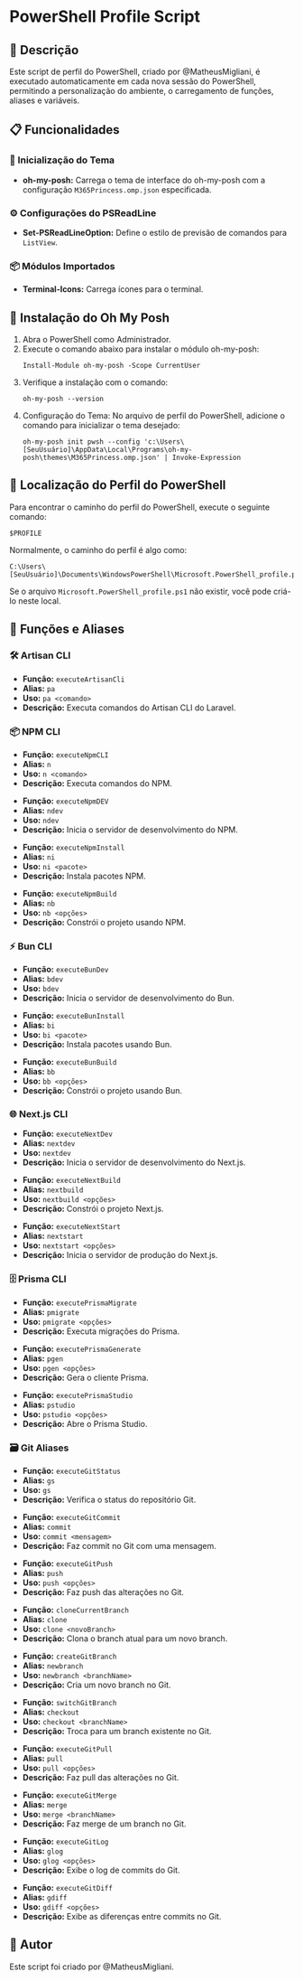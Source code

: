 <h1>PowerShell Profile Script</h1>

<h2>📄 Descrição</h2>
<p>Este script de perfil do PowerShell, criado por @MatheusMigliani, é executado automaticamente em cada nova sessão do PowerShell, permitindo a personalização do ambiente, o carregamento de funções, aliases e variáveis.</p>

<h2>📋 Funcionalidades</h2>

<h3>🎨 Inicialização do Tema</h3>
<ul>
  <li><strong>oh-my-posh:</strong> Carrega o tema de interface do oh-my-posh com a configuração <code>M365Princess.omp.json</code> especificada.</li>
</ul>

<h3>⚙️ Configurações do PSReadLine</h3>
<ul>
  <li><strong>Set-PSReadLineOption:</strong> Define o estilo de previsão de comandos para <code>ListView</code>.</li>
</ul>

<h3>📦 Módulos Importados</h3>
<ul>
  <li><strong>Terminal-Icons:</strong> Carrega ícones para o terminal.</li>
</ul>

<h2>🚀 Instalação do Oh My Posh</h2>
<ol>
  <li>Abra o PowerShell como Administrador.</li>
  <li>Execute o comando abaixo para instalar o módulo oh-my-posh:
    <pre><code>Install-Module oh-my-posh -Scope CurrentUser</code></pre>
  </li>
  <li>Verifique a instalação com o comando:
    <pre><code>oh-my-posh --version</code></pre>
  </li>
  <li>Configuração do Tema: No arquivo de perfil do PowerShell, adicione o comando para inicializar o tema desejado:
    <pre><code>oh-my-posh init pwsh --config 'c:\Users\[SeuUsuário]\AppData\Local\Programs\oh-my-posh\themes\M365Princess.omp.json' | Invoke-Expression</code></pre>
  </li>
</ol>

<h2>📍 Localização do Perfil do PowerShell</h2>
<p>Para encontrar o caminho do perfil do PowerShell, execute o seguinte comando:</p>
<pre><code>$PROFILE</code></pre>
<p>Normalmente, o caminho do perfil é algo como:</p>
<pre><code>C:\Users\[SeuUsuário]\Documents\WindowsPowerShell\Microsoft.PowerShell_profile.ps1</code></pre>
<p>Se o arquivo <code>Microsoft.PowerShell_profile.ps1</code> não existir, você pode criá-lo neste local.</p>

<h2>🔧 Funções e Aliases</h2>

<h3>🛠️ Artisan CLI</h3>
<ul>
  <li><strong>Função:</strong> <code>executeArtisanCli</code></li>
  <li><strong>Alias:</strong> <code>pa</code></li>
  <li><strong>Uso:</strong> <code>pa &lt;comando&gt;</code></li>
  <li><strong>Descrição:</strong> Executa comandos do Artisan CLI do Laravel.</li>
</ul>

<h3>📦 NPM CLI</h3>
<ul>
  <li><strong>Função:</strong> <code>executeNpmCLI</code></li>
  <li><strong>Alias:</strong> <code>n</code></li>
  <li><strong>Uso:</strong> <code>n &lt;comando&gt;</code></li>
  <li><strong>Descrição:</strong> Executa comandos do NPM.</li>
</ul>

<ul>
  <li><strong>Função:</strong> <code>executeNpmDEV</code></li>
  <li><strong>Alias:</strong> <code>ndev</code></li>
  <li><strong>Uso:</strong> <code>ndev</code></li>
  <li><strong>Descrição:</strong> Inicia o servidor de desenvolvimento do NPM.</li>
</ul>

<ul>
  <li><strong>Função:</strong> <code>executeNpmInstall</code></li>
  <li><strong>Alias:</strong> <code>ni</code></li>
  <li><strong>Uso:</strong> <code>ni &lt;pacote&gt;</code></li>
  <li><strong>Descrição:</strong> Instala pacotes NPM.</li>
</ul>

<ul>
  <li><strong>Função:</strong> <code>executeNpmBuild</code></li>
  <li><strong>Alias:</strong> <code>nb</code></li>
  <li><strong>Uso:</strong> <code>nb &lt;opções&gt;</code></li>
  <li><strong>Descrição:</strong> Constrói o projeto usando NPM.</li>
</ul>

<h3>⚡ Bun CLI</h3>
<ul>
  <li><strong>Função:</strong> <code>executeBunDev</code></li>
  <li><strong>Alias:</strong> <code>bdev</code></li>
  <li><strong>Uso:</strong> <code>bdev</code></li>
  <li><strong>Descrição:</strong> Inicia o servidor de desenvolvimento do Bun.</li>
</ul>

<ul>
  <li><strong>Função:</strong> <code>executeBunInstall</code></li>
  <li><strong>Alias:</strong> <code>bi</code></li>
  <li><strong>Uso:</strong> <code>bi &lt;pacote&gt;</code></li>
  <li><strong>Descrição:</strong> Instala pacotes usando Bun.</li>
</ul>

<ul>
  <li><strong>Função:</strong> <code>executeBunBuild</code></li>
  <li><strong>Alias:</strong> <code>bb</code></li>
  <li><strong>Uso:</strong> <code>bb &lt;opções&gt;</code></li>
  <li><strong>Descrição:</strong> Constrói o projeto usando Bun.</li>
</ul>

<h3>🌐 Next.js CLI</h3>
<ul>
  <li><strong>Função:</strong> <code>executeNextDev</code></li>
  <li><strong>Alias:</strong> <code>nextdev</code></li>
  <li><strong>Uso:</strong> <code>nextdev</code></li>
  <li><strong>Descrição:</strong> Inicia o servidor de desenvolvimento do Next.js.</li>
</ul>

<ul>
  <li><strong>Função:</strong> <code>executeNextBuild</code></li>
  <li><strong>Alias:</strong> <code>nextbuild</code></li>
  <li><strong>Uso:</strong> <code>nextbuild &lt;opções&gt;</code></li>
  <li><strong>Descrição:</strong> Constrói o projeto Next.js.</li>
</ul>

<ul>
  <li><strong>Função:</strong> <code>executeNextStart</code></li>
  <li><strong>Alias:</strong> <code>nextstart</code></li>
  <li><strong>Uso:</strong> <code>nextstart &lt;opções&gt;</code></li>
  <li><strong>Descrição:</strong> Inicia o servidor de produção do Next.js.</li>
</ul>

<h3>🗄️ Prisma CLI</h3>
<ul>
  <li><strong>Função:</strong> <code>executePrismaMigrate</code></li>
  <li><strong>Alias:</strong> <code>pmigrate</code></li>
  <li><strong>Uso:</strong> <code>pmigrate &lt;opções&gt;</code></li>
  <li><strong>Descrição:</strong> Executa migrações do Prisma.</li>
</ul>

<ul>
  <li><strong>Função:</strong> <code>executePrismaGenerate</code></li>
  <li><strong>Alias:</strong> <code>pgen</code></li>
  <li><strong>Uso:</strong> <code>pgen &lt;opções&gt;</code></li>
  <li><strong>Descrição:</strong> Gera o cliente Prisma.</li>
</ul>

<ul>
  <li><strong>Função:</strong> <code>executePrismaStudio</code></li>
  <li><strong>Alias:</strong> <code>pstudio</code></li>
  <li><strong>Uso:</strong> <code>pstudio &lt;opções&gt;</code></li>
  <li><strong>Descrição:</strong> Abre o Prisma Studio.</li>
</ul>

<h3>🗃️ Git Aliases</h3>
<ul>
  <li><strong>Função:</strong> <code>executeGitStatus</code></li>
  <li><strong>Alias:</strong> <code>gs</code></li>
  <li><strong>Uso:</strong> <code>gs</code></li>
  <li><strong>Descrição:</strong> Verifica o status do repositório Git.</li>
</ul>

<ul>
  <li><strong>Função:</strong> <code>executeGitCommit</code></li>
  <li><strong>Alias:</strong> <code>commit</code></li>
  <li><strong>Uso:</strong> <code>commit &lt;mensagem&gt;</code></li>
  <li><strong>Descrição:</strong> Faz commit no Git com uma mensagem.</li>
</ul>

<ul>
  <li><strong>Função:</strong> <code>executeGitPush</code></li>
  <li><strong>Alias:</strong> <code>push</code></li>
  <li><strong>Uso:</strong> <code>push &lt;opções&gt;</code></li>
  <li><strong>Descrição:</strong> Faz push das alterações no Git.</li>
</ul>

<ul>
  <li><strong>Função:</strong> <code>cloneCurrentBranch</code></li>
  <li><strong>Alias:</strong> <code>clone</code></li>
  <li><strong>Uso:</strong> <code>clone &lt;novoBranch&gt;</code></li>
  <li><strong>Descrição:</strong> Clona o branch atual para um novo branch.</li>
</ul>

<ul>
  <li><strong>Função:</strong> <code>createGitBranch</code></li>
  <li><strong>Alias:</strong> <code>newbranch</code></li>
  <li><strong>Uso:</strong> <code>newbranch &lt;branchName&gt;</code></li>
  <li><strong>Descrição:</strong> Cria um novo branch no Git.</li>
</ul>

<ul>
  <li><strong>Função:</strong> <code>switchGitBranch</code></li>
  <li><strong>Alias:</strong> <code>checkout</code></li>
  <li><strong>Uso:</strong> <code>checkout &lt;branchName&gt;</code></li>
  <li><strong>Descrição:</strong> Troca para um branch existente no Git.</li>
</ul>

<ul>
  <li><strong>Função:</strong> <code>executeGitPull</code></li>
  <li><strong>Alias:</strong> <code>pull</code></li>
  <li><strong>Uso:</strong> <code>pull &lt;opções&gt;</code></li>
  <li><strong>Descrição:</strong> Faz pull das alterações no Git.</li>
</ul>

<ul>
  <li><strong>Função:</strong> <code>executeGitMerge</code></li>
  <li><strong>Alias:</strong> <code>merge</code></li>
  <li><strong>Uso:</strong> <code>merge &lt;branchName&gt;</code></li>
  <li><strong>Descrição:</strong> Faz merge de um branch no Git.</li>
</ul>

<ul>
  <li><strong>Função:</strong> <code>executeGitLog</code></li>
  <li><strong>Alias:</strong> <code>glog</code></li>
  <li><strong>Uso:</strong> <code>glog &lt;opções&gt;</code></li>
  <li><strong>Descrição:</strong> Exibe o log de commits do Git.</li>
</ul>

<ul>
  <li><strong>Função:</strong> <code>executeGitDiff</code></li>
  <li><strong>Alias:</strong> <code>gdiff</code></li>
  <li><strong>Uso:</strong> <code>gdiff &lt;opções&gt;</code></li>
  <li><strong>Descrição:</strong> Exibe as diferenças entre commits no Git.</li>
</ul>

<h2>👤 Autor</h2>
<p>Este script foi criado por @MatheusMigliani.</p>
